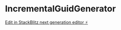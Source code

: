 # IncrementalGuidGenerator

[Edit in StackBlitz next generation editor ⚡️](https://stackblitz.com/~/github.com/develmax/IncrementalGuidGenerator)